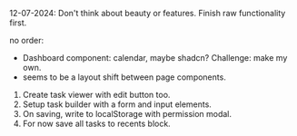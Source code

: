 <!--  -->
<!--  -->
<!--  -->
<!--  -->
<!--  -->
<!--  -->
<!--  -->
<!--  -->
<!--  -->
<!--  -->
<!--  -->
<!--  -->
<!--  -->
<!--  -->
<!--  -->
<!--  -->
<!--  -->
<!--  -->

12-07-2024: Don't think about beauty or features. Finish raw functionality first.

no order:

- Dashboard component: calendar, maybe shadcn? Challenge: make my own.
- seems to be a layout shift between page components.

1.  Create task viewer with edit button too.
1.  Setup task builder with a form and input elements.
1.  On saving, write to localStorage with permission modal.
1.  For now save all tasks to recents block.
